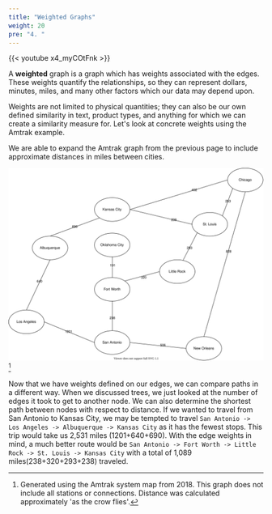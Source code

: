 ```yaml
---
title: "Weighted Graphs"
weight: 20
pre: "4. "
---
```


{{< youtube x4_myCOtFnk  >}}

A **weighted** graph is a graph which has weights associated with the edges. These weights quantify the relationships, so they can represent dollars, minutes, miles, and many other factors which our data may depend upon. 

Weights are not limited to physical quantities; they can also be our own defined similarity in text, product types, and anything for which we can create a similarity measure for. Let's look at concrete weights using the Amtrak example.

We are able to expand the Amtrak graph from the previous page to include approximate distances in miles between cities. 

![Amtrak Train Graph with Weights](images/15/amtrak_dist.svg)[^1]

[^1]: Generated using the Amtrak system map from 2018. This graph does not include all stations or connections. Distance was calculated approximately 'as the crow flies'.

Now that we have weights defined on our edges, we can compare paths in a different way. When we discussed trees, we just looked at the number of edges it took to get to another node. We can also determine the shortest path between nodes with respect to distance. If we wanted to travel from San Antonio to Kansas City, we may be tempted to travel `San Antonio -> Los Angeles -> Albuquerque -> Kansas City` as it has the fewest stops. This trip would take us 2,531 miles (1201+640+690). With the edge weights in mind, a much better route would be `San Antonio -> Fort Worth -> Little Rock -> St. Louis -> Kansas City` with a total of 1,089 miles(238+320+293+238) traveled.
